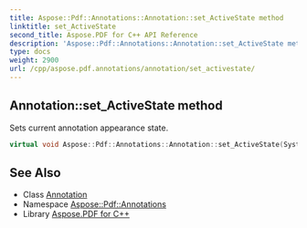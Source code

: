 ```yaml
---
title: Aspose::Pdf::Annotations::Annotation::set_ActiveState method
linktitle: set_ActiveState
second_title: Aspose.PDF for C++ API Reference
description: 'Aspose::Pdf::Annotations::Annotation::set_ActiveState method. Sets current annotation appearance state in C++.'
type: docs
weight: 2900
url: /cpp/aspose.pdf.annotations/annotation/set_activestate/
---
```

## Annotation::set_ActiveState method


Sets current annotation appearance state.

```cpp
virtual void Aspose::Pdf::Annotations::Annotation::set_ActiveState(System::String value)
```

## See Also

* Class [Annotation](../)
* Namespace [Aspose::Pdf::Annotations](../../)
* Library [Aspose.PDF for C++](../../../)
